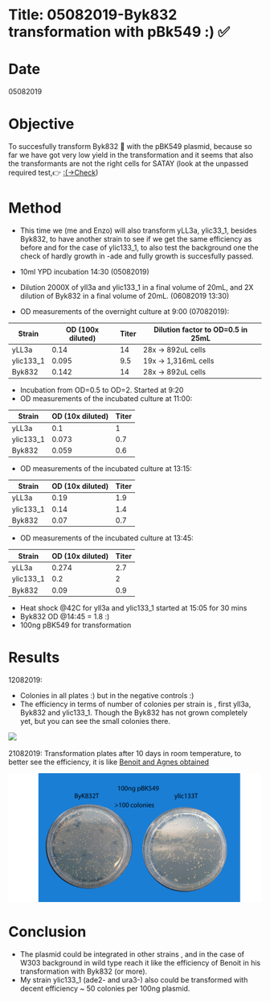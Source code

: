 # Title: 05082019-Byk832 transformation with pBk549 :) :white_check_mark:

# Date
05082019

# Objective

To succesfully transform Byk832 :pray: with the pBK549 plasmid, because so far we have got very low yield in the transformation and it seems that also the transformants are not the right cells for SATAY (look at the unpassed required test,:point_right: [:(->Check](../2019-07/2019-07-31-Extra-checking-steps-SATAY-Byk832T.md))

# Method

- This time we (me and Enzo) will also transform yLL3a, ylic33_1, besides Byk832, to have another strain to see if we get the same efficiency as before and for the case of ylic133_1, to also test the background one the check of hardly growth in -ade and fully growth  is succesfully passed.

- 10ml YPD incubation 14:30 (05082019)
- Dilution 2000X of yll3a and ylic133_1 in a final volume of 20mL, and 2X dilution of Byk832 in a final volume of 20mL. (06082019 13:30)
- OD measurements of the overnight culture at 9:00 (07082019):

| Strain  | OD (100x diluted) | Titer| Dilution factor to OD=0.5 in 25mL|
|---|---|---|---|
|yLL3a   | 0.14 | 14| 28x -> 892uL cells|
|ylic133_1  | 0.095 |9.5| 19x -> 1,316mL cells|
|Byk832  | 0.142 |14| 28x -> 892uL cells|

- Incubation from OD=0.5 to OD=2. Started at 9:20
- OD measurements of the incubated culture at 11:00:

| Strain  | OD (10x diluted) | Titer|
|---|---|---|
|yLL3a   | 0.1 | 1|
|ylic133_1  | 0.073 |0.7|
|Byk832  | 0.059 |0.6|
- OD measurements of the incubated culture at 13:15:

| Strain  | OD (10x diluted) | Titer|
|---|---|---|
|yLL3a   | 0.19 | 1.9|
|ylic133_1  | 0.14 |1.4|
|Byk832  | 0.07 |0.7|
- OD measurements of the incubated culture at 13:45:

| Strain  | OD (10x diluted) | Titer|
|---|---|---|
|yLL3a   | 0.274 | 2.7|
|ylic133_1  | 0.2 |2|
|Byk832  | 0.09 |0.9|

- Heat shock @42C for yll3a and ylic133_1 started at 15:05 for 30 mins
- Byk832 OD @14:45 = 1.8 :)
- 100ng pBK549 for transformation
# Results

12082019:

- Colonies in all plates :) but  in the negative controls :)
- The efficiency in terms of number of colonies per strain is , first yll3a, Byk832 and ylic133_1. Though the Byk832 has not grown completely yet, but you can see the small colonies there.

![](../images/12082019-Byk832-ylic133-yll3a+pBk549-colonies.png)

21082019:  Transformation plates after 10 days in room temperature, to better see the efficiency, it is like [Benoit and Agnes obtained](../2019-07/2019-07-10_Byk832-transformation-pBk549.md) 

![](../images/Byk832T-ylic133T-21082019-colonies.png)

# Conclusion
- The plasmid could be integrated in other strains , and in the case of W303 background in wild type reach it like the efficiency of Benoit in his transformation with Byk832 (or more).
- My strain ylic133_1 (ade2- and ura3-) also could be transformed with decent efficiency ~ 50 colonies per 100ng plasmid.
